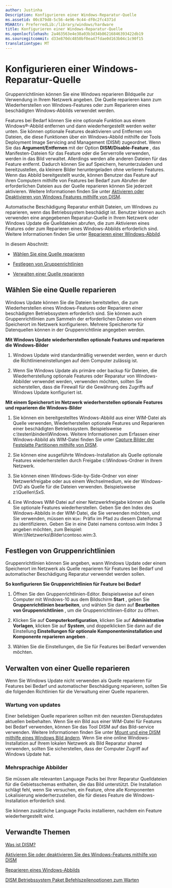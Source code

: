 ```yaml
---
author: Justinha
Description: Konfigurieren einer Windows-Reparatur-Quelle
ms.assetid: 00c879d8-5c56-4e96-9c44-df0c2fc4371d
MSHAttr: PreferredLib:/library/windows/hardware
title: Konfigurieren einer Windows-Reparatur-Quelle
ms.openlocfilehash: 2a463563e4e38a03b3d34b86216846393422db19
ms.sourcegitcommit: d33e870dc4850bf0ea47fdae0d163b04c1c90f15
translationtype: MT
---
```

# <a name="configure-a-windows-repair-source"></a>Konfigurieren einer Windows-Reparatur-Quelle


Gruppenrichtlinien können Sie eine Windows reparieren Bildquelle zur Verwendung in Ihrem Netzwerk angeben. Die Quelle reparieren kann zum Wiederherstellen von Windows-Features oder zum Reparieren eines beschädigten Windows-Abbilds verwendet werden.

Features bei Bedarf können Sie eine optionale Funktion aus einem Windows®-Abbild entfernen und dann wiederhergestellt werden weiter unten. Sie können optionale Features deaktivieren und Entfernen von Dateien, die diese Funktionen über ein Windows-Abbild mithilfe der Tools Deployment Image Servicing and Management (DISM) zugeordnet. Wenn Sie das **Argument/Entfernen** mit der Option **DISM/Disable-Feature** , das Manifesten-Dateien für das Feature oder die Serverrolle verwenden, werden in das Bild verwaltet. Allerdings werden alle anderen Dateien für das Feature entfernt. Dadurch können Sie auf Speichern, herunterzuladen und bereitzustellen, da kleinere Bilder heruntergeladen ohne verlieren Features. Wenn das Abbild bereitgestellt wurde, können Benutzer das Feature auf ihren Computern mithilfe von Features bei Bedarf zum Abrufen der erforderlichen Dateien aus der Quelle reparieren können Sie jederzeit aktivieren. Weitere Informationen finden Sie unter [Aktivieren oder Deaktivieren von Windows Features mithilfe von DISM](enable-or-disable-windows-features-using-dism.md).

Automatische Beschädigung Reparatur enthält Dateien, um Windows zu reparieren, wenn das Betriebssystem beschädigt ist. Benutzer können auch verwenden eine angegebenen Reparatur-Quelle in Ihrem Netzwerk oder Windows Update die Quelldateien abrufen, die zum Aktivieren eines Features oder zum Reparieren eines Windows-Abbilds erforderlich sind. Weitere Informationen finden Sie unter [Reparieren einer Windows-Abbild](repair-a-windows-image.md).

In diesem Abschnitt:

-   [Wählen Sie eine Quelle reparieren](#bkmk-specify)

-   [Festlegen von Gruppenrichtlinien](#bkmk-setgpo)

-   [Verwalten einer Quelle reparieren](#bkmk-maintain)

## <a name="span-idbkmkspecifyspanspan-idbkmkspecifyspanspan-idbkmkspecifyspanchoose-a-repair-source"></a><span id="BKMK_Specify"></span><span id="bkmk_specify"></span><span id="BKMK_SPECIFY"></span>Wählen Sie eine Quelle reparieren


Windows Update können Sie die Dateien bereitstellen, die zum Wiederherstellen eines Windows-Features oder Reparieren einer beschädigten Betriebssystem erforderlich sind. Sie können auch Gruppenrichtlinien zum Sammeln der erforderlichen Dateien von einem Speicherort im Netzwerk konfigurieren. Mehrere Speicherorte für Datenquellen können in der Gruppenrichtlinie angegeben werden.

**Mit Windows Update wiederherstellen optionale Features und reparieren die Windows-Bilder**

1.  Windows Update wird standardmäßig verwendet werden, wenn er durch die Richtlinieneinstellungen auf dem Computer zulässig ist.

2.  Wenn Sie Windows Update als primäre oder backup für Dateien, die Wiederherstellung optionale Features oder Reparatur von Windows-Abbilder verwendet werden, verwenden möchten, sollten Sie sicherstellen, dass die Firewall für die Gewährung des Zugriffs auf Windows Update konfiguriert ist.

**Mit einem Speicherort im Netzwerk wiederherstellen optionale Features und reparieren die Windows-Bilder**

1.  Sie können ein bereitgestelltes Windows-Abbild aus einer WIM-Datei als Quelle verwenden, Wiederherstellen optionale Features und Reparieren einer beschädigten Betriebssystem. Beispielsweise c:\\testen\\binden\\Windows. Weitere Informationen zum Erfassen einer Windows-Abbild als WIM-Datei finden Sie unter [Capture Bilder der Festplatte Partitionen mithilfe von DISM](capture-images-of-hard-disk-partitions-using-dism.md).

2.  Sie können eine ausgeführte Windows-Installation als Quelle optionale Features wiederherstellen durch Freigabe c:\\Windows-Ordner in Ihrem Netzwerk.

3.  Sie können einen Windows-Side-by-Side-Ordner von einer Netzwerkfreigabe oder aus einem Wechselmedium, wie der Windows-DVD als Quelle für die Dateien verwenden. Beispielsweise z:\\Quellen\\SxS.

4.  Eine Windows WIM-Datei auf einer Netzwerkfreigabe können als Quelle Sie optionale Features wiederherstellen. Geben Sie den Index des Windows-Abbilds in der WIM-Datei, die Sie verwenden möchten, und Sie verwenden, müssen ein `Wim:` Präfix im Pfad zu diesem Dateiformat zu identifizieren. Geben Sie in eine Datei namens contoso.wim Index 3 angeben möchten, zum Beispiel: Wim:\\\\Netzwerks\\Bilder\\contoso.wim:3.

## <a name="span-idbkmksetgpospanspan-idbkmksetgpospanspan-idbkmksetgpospanset-group-policy"></a><span id="BKMK_SetGPO"></span><span id="bkmk_setgpo"></span><span id="BKMK_SETGPO"></span>Festlegen von Gruppenrichtlinien


Gruppenrichtlinien können Sie angeben, wann Windows Update oder einem Speicherort im Netzwerk als Quelle reparieren für Features bei Bedarf und automatischer Beschädigung Reparatur verwendet werden sollen.

**So konfigurieren Sie Gruppenrichtlinien für Feature bei Bedarf**

1.  Öffnen Sie den Gruppenrichtlinien-Editor. Beispielsweise auf einen Computer mit Windows-10 aus dem Bildschirm **Start** , geben Sie **Gruppenrichtlinien bearbeiten**, und wählen Sie dann auf **Bearbeiten von Gruppenrichtlinien** , um die Gruppenrichtlinien-Editor zu öffnen.

2.  Klicken Sie auf **Computerkonfiguration**, klicken Sie auf **Administrative Vorlagen**, klicken Sie auf **System**, und doppelklicken Sie dann auf die Einstellung **Einstellungen für optionale Komponenteninstallation und Komponente reparieren angeben** .

3.  Wählen Sie die Einstellungen, die Sie für Features bei Bedarf verwenden möchten.

## <a name="span-idbkmkmaintainspanspan-idbkmkmaintainspanspan-idbkmkmaintainspanmaintaining-a-repair-source"></a><span id="BKMK_Maintain"></span><span id="bkmk_maintain"></span><span id="BKMK_MAINTAIN"></span>Verwalten von einer Quelle reparieren


Wenn Sie Windows Update nicht verwenden als Quelle reparieren für Features bei Bedarf und automatischer Beschädigung reparieren, sollten Sie die folgenden Richtlinien für die Verwaltung einer Quelle reparieren.

### <a name="span-idservicingupdatesspanspan-idservicingupdatesspanspan-idservicingupdatesspanservicing-updates"></a><span id="Servicing_updates"></span><span id="servicing_updates"></span><span id="SERVICING_UPDATES"></span>Wartung von updates

Einer beliebigen Quelle reparieren sollten mit den neuesten Dienstupdates aktuellen beibehalten. Wenn Sie ein Bild aus einer WIM-Datei für Features bei Bedarf verwenden, können Sie das Tool DISM auf das Bild-service verwenden. Weitere Informationen finden Sie unter [Mount und eine DISM mithilfe eines Windows Bild ändern](mount-and-modify-a-windows-image-using-dism.md). Wenn Sie eine online Windows-Installation auf Ihrem lokalen Netzwerk als Bild Reparatur shared verwenden, sollten Sie sicherstellen, dass der Computer Zugriff auf Windows Update hat.

### <a name="span-idmultilingualimagesspanspan-idmultilingualimagesspanspan-idmultilingualimagesspanmultilingual-images"></a><span id="Multilingual_images"></span><span id="multilingual_images"></span><span id="MULTILINGUAL_IMAGES"></span>Mehrsprachige Abbilder

Sie müssen alle relevanten Language Packs bei Ihrer Reparatur Quelldateien für die Gebietsschemas enthalten, die das Bild unterstützt. Die Installation schlägt fehl, wenn Sie versuchen, ein Feature, ohne alle Komponenten Lokalisierung wiederherzustellen, die für dieses Feature die Windows-Installation erforderlich sind.

Sie können zusätzliche Language Packs installieren, nachdem ein Feature wiederhergestellt wird.

## <a name="span-idrelatedtopicsspanrelated-topics"></a><span id="related_topics"></span>Verwandte Themen


[Was ist DISM?](what-is-dism.md)

[Aktivieren Sie oder deaktivieren Sie des Windows-Features mithilfe von DISM](enable-or-disable-windows-features-using-dism.md)

[Reparieren eines Windows-Abbilds](repair-a-windows-image.md)

[DISM Betriebssystem Paket Befehlszeilenoptionen zum Warten](dism-operating-system-package-servicing-command-line-options.md)

 

 






